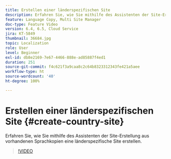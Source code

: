 ```yaml
---
title: Erstellen einer länderspezifischen Site
description: Erfahren Sie, wie Sie mithilfe des Assistenten der Site-Erstellung aus vorhandenen Sprachkopien eine länderspezifische Site erstellen.
feature: Language Copy, Multi Site Manager
doc-type: Feature Video
version: 6.4, 6.5, Cloud Service
jira: KT-5849
thumbnail: 36684.jpg
topic: Localization
role: User
level: Beginner
exl-id: db8e2169-7e67-4466-888e-ad85887f4ed1
duration: 251
source-git-commit: f4c621f3a9caa8c2c64b8323312343fe421a5aee
workflow-type: ht
source-wordcount: '40'
ht-degree: 100%

---
```


# Erstellen einer länderspezifischen Site {#create-country-site}

Erfahren Sie, wie Sie mithilfe des Assistenten der Site-Erstellung aus vorhandenen Sprachkopien eine länderspezifische Site erstellen.

>[!VIDEO](https://video.tv.adobe.com/v/36684?quality=12&learn=on)
